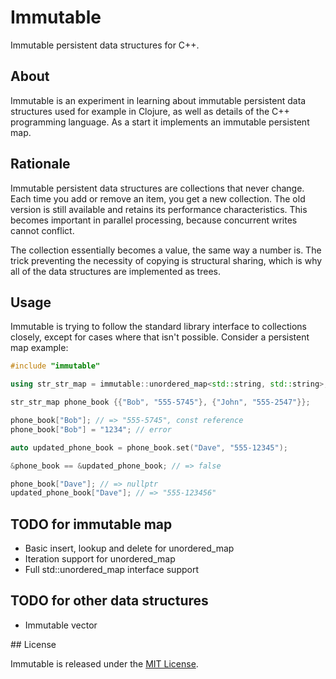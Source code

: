 # Immutable

Immutable persistent data structures for C++.

## About

Immutable is an experiment in learning about immutable persistent data structures used for example in Clojure,
as well as details of the C++ programming language. As a start it implements an immutable persistent map.

## Rationale

Immutable persistent data structures are collections that never change. Each time you add or remove an item,
you get a new collection. The old version is still available and retains its performance characteristics.
This becomes important in parallel processing, because concurrent writes cannot conflict.

The collection essentially becomes a value, the same way a number is. The trick preventing the necessity
of copying is structural sharing, which is why all of the data structures are implemented as trees.

## Usage

Immutable is trying to follow the standard library interface to collections closely, except for cases where that
isn't possible. Consider a persistent map example:

```cpp
#include "immutable"

using str_str_map = immutable::unordered_map<std::string, std::string>;

str_str_map phone_book {{"Bob", "555-5745"}, {"John", "555-2547"}};

phone_book["Bob"]; // => "555-5745", const reference
phone_book["Bob"] = "1234"; // error

auto updated_phone_book = phone_book.set("Dave", "555-12345");

&phone_book == &updated_phone_book; // => false

phone_book["Dave"]; // => nullptr
updated_phone_book["Dave"]; // => "555-123456"
```

## TODO for immutable map

*  Basic insert, lookup and delete for unordered_map
*  Iteration support for unordered_map
*  Full std::unordered_map interface support

## TODO for other data structures

*  Immutable vector

## License

Immutable is released under the [MIT License](http://www.opensource.org/licenses/MIT).
